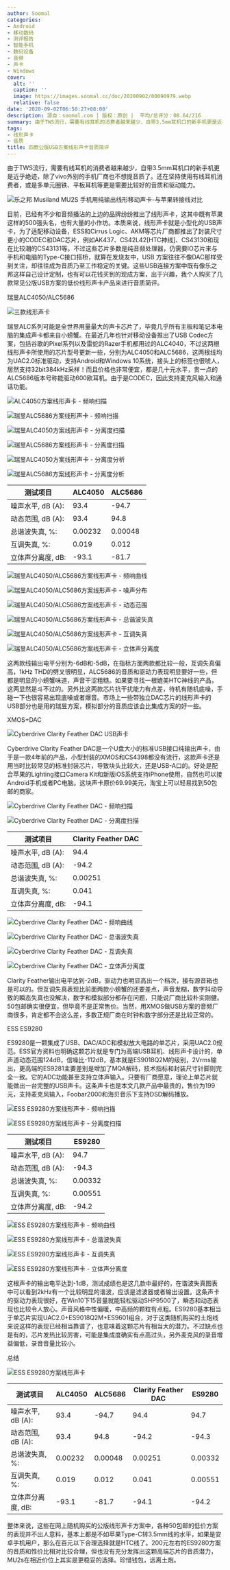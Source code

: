 ```yaml
---
author: Soomal
categories:
- Android
- 移动数码
- 测评报告
- 智能手机
- 数码设备
- 音频
- 声卡
- Windows
cover:
  alt: ''
  caption: ''
  image: https://images.soomal.cc/doc/20200902/00090979.webp
  relative: false
date: '2020-09-02T06:50:27+08:00'
description: 源自：soomal.com | 版权：原创 |  平均/总评分：08.64/216
summary: 由于TWS流行，需要有线耳机的消费者越来越少，自带3.5mm耳机口的新手机更是近乎绝迹，已经有不少和音频播沾的上边的品牌推出了线形声卡，这些USB连接方案中既有像乐之邦这样自己设计定制，也有可以花钱买到的现成方案，出于兴趣，我个人购买了几款基于公版USB方案的低价线形声卡产品来进行音质简评。
tags:
- 线形声卡
- 音质
title: 四款公版USB方案线形声卡音质简评
---
```


由于TWS流行，需要有线耳机的消费者越来越少，自带3.5mm耳机口的新手机更是近乎绝迹，除了vivo外别的手机厂商也不想提音质了。还在坚持使用有线耳机消费者，或是多单元圈铁、平板耳机等更是需要比较好的音质和驱动能力。



![乐之邦 Musiland MU2S 手机用纯输出线形移动声卡-与苹果转接线对比](https://images.soomal.cc/doc/20190730/00083303.webp)



目前，已经有不少和音频播沾的上边的品牌纷纷推出了线形声卡，这其中既有苹果这样的500强头名，也有大量的小作坊。本质来说，线形声卡就是小型化的USB声卡，为了适配移动设备，ESS和Cirrus Logic、AKM等芯片厂商都推出了封装尺寸更小的CODEC和DAC芯片，例如AK437、CS42L42[HTC神线]、CS43130和现在比较潮的CS43131等。不过这些芯片多数是纯音频处理器，仍需要IO芯片来与手机和电脑的Type-C接口搭桥，就算在发烧友中，USB 
方案往往不像DAC那样受到关注，却往往成为音质乃至工作稳定的关键。这些USB连接方案中既有像乐之邦这样自己设计定制，也有可以花钱买到的现成方案，出于兴趣，我个人购买了几款常见公版USB方案的低价线形声卡产品来进行音质简评。



瑞昱ALC4050/ALC5686



![三款线形声卡](https://images.soomal.cc/doc/20200902/00090981.webp)





瑞昱ALC系列可能是全世界用量最大的声卡芯片了，毕竟几乎所有主板和笔记本电脑的集成声卡都来自小螃蟹。在最近几年也针对移动设备推出了USB 
Codec方案，包括谷歌的Pixel系列以及雷蛇的Razer手机都用过的ALC4040，不过这两根线形声卡所使用的芯片型号更新一些，分别为ALC4050和ALC5686，这两根线均为UAC2.0标准驱动，支持Android和Windows 
10系统，接头上的标签也很唬人，居然支持32bit384kHz采样！而且价格也非常便宜，都是几十元水平，贵一点的ALC5686版本号称能驱动600欧耳机。由于是CODEC，因此支持麦克风输入和通话功能。



![ALC4050方案线形声卡 - 频响扫描](https://images.soomal.cc/doc/20200902/00090955_01.webp)



![瑞昱ALC5686方案线形声卡 - 频响扫描](https://images.soomal.cc/doc/20200902/00090956_01.webp)



![瑞昱ALC4050方案线形声卡 - 分离度扫描](https://images.soomal.cc/doc/20200902/00090957_01.webp)



![瑞昱ALC5686方案线形声卡 - 分离度扫描](https://images.soomal.cc/doc/20200902/00090958_01.webp)



![瑞昱ALC4050方案线形声卡 - 分离度分析](https://images.soomal.cc/doc/20200902/00090959_01.webp)



![瑞昱ALC5686方案线形声卡 - 分离度分析](https://images.soomal.cc/doc/20200902/00090960_01.webp)



| 测试项目 | ALC4050 | ALC5686 |
| --- | --- | --- |
| 噪声水平, dB (A): | 93.4 | -94.7 |
| 动态范围, dB (A): | 93.4 | 94.8 |
| 总谐波失真, %: | 0.00232 | 0.00048 |
| 互调失真, %: | 0.019 | 0.012 |
| 立体声分离度, dB: | -93.1 | -81.7 |



![瑞昱ALC4050/ALC5686方案线形声卡 - 频响曲线](https://images.soomal.cc/doc/20200902/00090961_01.webp)



![瑞昱ALC4050/ALC5686方案线形声卡 - 噪声分布](https://images.soomal.cc/doc/20200902/00090962_01.webp)



![瑞昱ALC4050/ALC5686方案线形声卡 - 动态范围](https://images.soomal.cc/doc/20200902/00090963_01.webp)



![瑞昱ALC4050/ALC5686方案线形声卡 - 总谐波失真](https://images.soomal.cc/doc/20200902/00090964_01.webp)



![瑞昱ALC4050/ALC5686方案线形声卡 - 互调失真](https://images.soomal.cc/doc/20200902/00090965_01.webp)



![瑞昱ALC4050/ALC5686方案线形声卡 - 立体声分离度](https://images.soomal.cc/doc/20200902/00090966_01.webp)



这两款线输出电平分别为-6dB和-5dB，在指标方面两款都比较一般，互调失真偏高，1kHz 
THD的劈叉很明显，ALC5686的音质和驱动力表现明显要好一些，但都是明显的小螃蟹味道，声音干涩粗糙。如果要寻找一根媲美HTC神线的产品，这两显然是斗不过的。另外比这两款芯片抗干扰能力有点差，待机有随机底噪，手碰一下也很容易出现底噪或者爆音。市场上一些带独立DAC芯片的线形声卡的USB部分也是用的瑞昱方案，模拟部分的音质应该会比集成方案的好一些。



XMOS+DAC



![Cyberdrive Clarity Feather DAC USB声卡](https://images.soomal.cc/doc/20200902/00090980.webp)



Cyberdrive Clarity Feather 
DAC是一个U盘大小的标准USB接口纯输出声卡，由于是一款4年前的产品，小型封装的XMOS和CS4398都没有流行，这款声卡还是用当时比较常见的标准封装芯片，导致块头比较大，还是USB-A口的。好处是配合苹果的Lighting接口Camera Kit和新版iOS系统支持iPhone使用，自然也可以接Android手机或者PC电脑。这块声卡原价69.99美元，淘宝上可以轻易找到50包邮的商家。



![Cyberdrive Clarity Feather DAC - 频响扫描](https://images.soomal.cc/doc/20200902/00090967_01.webp)



![Cyberdrive Clarity Feather DAC - 分离度扫描](https://images.soomal.cc/doc/20200902/00090968_01.webp)



| 测试项目 | Clarity Feather DAC |
| --- | --- |
| 噪声水平, dB (A): | 94.4 |
| 动态范围, dB (A): | -94.2 |
| 总谐波失真, %: | 0.00251 |
| 互调失真, %: | 0.041 |
| 立体声分离度, dB: | -94.1 |



![Cyberdrive Clarity Feather DAC - 频响曲线](https://images.soomal.cc/doc/20200902/00090969_01.webp)



![Cyberdrive Clarity Feather DAC - 总谐波失真](https://images.soomal.cc/doc/20200902/00090970_01.webp)



![Cyberdrive Clarity Feather DAC - 互调失真](https://images.soomal.cc/doc/20200902/00090971_01.webp)



![Cyberdrive Clarity Feather DAC - 立体声分离度](https://images.soomal.cc/doc/20200902/00090972_01.webp)



Clarity 
Feather输出电平达到-2dB，驱动力也明显高出一个档次，接有源音箱也是可以的。但互调失真表现比前面两款小螃蟹的还要差点，声音发糊，数字抖动导致的瞬态失真也没解决，数字和模拟部分都存在问题，只能说厂商比较朴实刚健。50包邮确实很便宜，但毕竟不是正常售价。当然，用XMOS做USB方案的音频厂商很多，肯定都不会这么差，多数正规厂商在时钟和数字部分还是比较正常的。



ESS ES9280



ES9280是一颗集成了USB、DAC/ADC和模拟放大电路的单芯片，采用UAC2.0规范。ESS官方资料也明确这颗芯片就是专门为高端USB耳机、线形声卡设计的，单声道动态范围124dB，信噪比-112dB，基本就是ES9018Q2M的级别，2Vrms输出，更高端的ES9281主要差别是增加了MQA解码，技术指标和封装尺寸针脚则完全一致。它的ADC功能甚至支持立体声输入。只要有厂商愿意，理论上单芯片就能做出一台完整的USB声卡。这条声卡也是本文几款产品中最贵的，售价为199元，支持麦克风输入，Foobar2000和海贝音乐下支持DSD解码播放。



![ESS ES9280方案线形声卡 - 频响扫描](https://images.soomal.cc/doc/20200902/00090973_01.webp)



![ESS ES9280方案线形声卡 - 分离度扫描](https://images.soomal.cc/doc/20200902/00090974_01.webp)



| 测试项目 | ES9280 |
| --- | --- |
| 噪声水平, dB (A): | 94.7 |
| 动态范围, dB (A): | -94.3 |
| 总谐波失真, %: | 0.00332 |
| 互调失真, %: | 0.00551 |
| 立体声分离度, dB: | -94.2 |



![ESS ES9280方案线形声卡 - 频响曲线](https://images.soomal.cc/doc/20200902/00090975_01.webp)



![ESS ES9280方案线形声卡 - 总谐波失真](https://images.soomal.cc/doc/20200902/00090976_01.webp)



![ESS ES9280方案线形声卡 - 互调失真](https://images.soomal.cc/doc/20200902/00090977_01.webp)



![ESS ES9280方案线形声卡 - 立体声分离度](https://images.soomal.cc/doc/20200902/00090978_01.webp)



这根声卡的输出电平达到-1dB，测试成绩也是这几款中最好的，在谐波失真图表中可以看到2kHz有一个比较明显的谐波，应该是滤波器或者输出设置。这条声卡的驱动力表现很好，在Win10下15音量就能轻松驱动SHP9500了，瞬态和动态表现也比较令人放心。声音风格中性偏暖，中高频的颗粒有点粗。ES9280基本相当于单芯片实现UAC2.0+ES9018Q2M+ES9601组合，对于这类随机购买的土炮线来说这样的表现已经相当靠谱了，也意味着这颗芯片有相当大的潜力。不过缺点也是有的，芯片发热比较厉害，可能是集成度确实有点高过头，另外麦克风的录音增益偏低，录音音量比较小。



总结



![ESS ES9280方案线形声卡](https://images.soomal.cc/doc/20200902/00090979.webp)



| 测试项目 | ALC4050 | ALC5686 | Clarity Feather DAC | ES9280 |
| --- | --- | --- | --- | --- |
| 噪声水平, dB (A): | 93.4 | -94.7 | 94.4 | 94.7 |
| 动态范围, dB (A): | 93.4 | 94.8 | -94.2 | -94.3 |
| 总谐波失真, %: | 0.00232 | 0.00048 | 0.00251 | 0.00332 |
| 互调失真, %: | 0.019 | 0.012 | 0.041 | 0.00551 |
| 立体声分离度, dB: | -93.1 | -81.7 | -94.1 | -94.2 |



整体来说，这些在网上随机购买的公版线形声卡方案中，各种50包邮的低价方案的表现并不出人意料，基本上都是不如苹果Type-C转3.5mm线的水平，如果是安卓手机用户，那么在百元以下合理选择就是HTC线了。200元左右的ES9280方案的音质和性价比相对比较合理，但也没有充分发挥出这颗高端芯片的音质潜力，MU2s在相近价位上其实是更稳妥的选择。珍惜钱包，远离土炮。